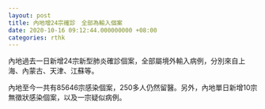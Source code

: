 ```yaml
---
layout: post
title: 內地增24宗確診　全部為輸入個案
date: 2020-10-16 09:12:44.000000000 +08:00
categories: rthk
---
```


內地過去一日新增24宗新型肺炎確診個案，全部屬境外輸入病例，分別來自上海、內蒙古、天津、江蘇等。

內地至今一共有85646宗感染個案，250多人仍然留醫。另外，內地單日新增10宗無徵狀感染個案，以及一宗疑似病例。
